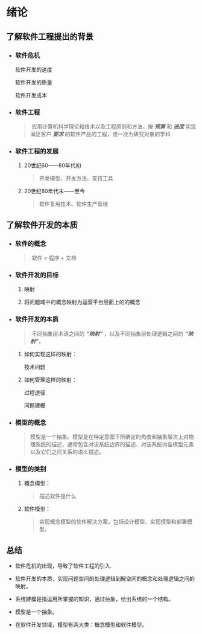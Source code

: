 # 绪论

## 了解软件工程提出的背景

+ ### 软件危机

    软件开发的速度

    软件开发的质量

    软件开发成本

+ ### 软件工程

    > ​		应用计算机科学理论和技术以及工程原则和方法，按 ***预算*** 和 ***进度*** 实现满足客户 ***要求*** 的软件产品的工程，或一次为研究对象的学科

+ ### 软件工程的发展

    1. 20世纪60——80年代初

        > 开发模型、开发方法、支持工具

    2. 20世纪80年代末——至今

        > 软件复用技术、软件生产管理

## 了解软件开发的本质

+ ### 软件的概念

    > ​		软件 = 程序 + 文档

+ ### 软件开发的目标

    1. 映射

    2. 将问题域中的概念映射为运营平台层面上的的概念

+ ### 软件开发的本质

    > ​		不同抽象层术语之间的 ***“映射”*** ，以及不同抽象层处理逻辑之间的 ***“映射”***。

    1. 如何实现这样的映射：

        技术问题

    2. 如何管理这样的映射：

        过程途径

        问题建模

+ ### 模型的概念

    > ​		模型是一个抽象。模型是在特定意图下所确定的角度和抽象层次上对物理系统的描述，通常包含对该系统边界的描述、对该系统内各模型元素以及它们之间关系的语义描述。

+ ### 模型的类别

    1. 概念模型：

        > 描述软件是什么

    2. 软件模型：

        > 实现概念模型的软件解决方案，包括设计模型、实现模型和部署模型。

## 总结

+ 软件危机的出现，导致了软件工程的引入.

+ 软件开发的本质，实现问题空间的处理逻辑到解空间的概念和处理逻辑之间的映射。

+ 系统建模是指运用所掌握的知识，通过抽象，给出系统的一个结构。

+ 模型是一个抽象。

+ 在软件开发领域，模型有两大类：概念模型和软件模型。
